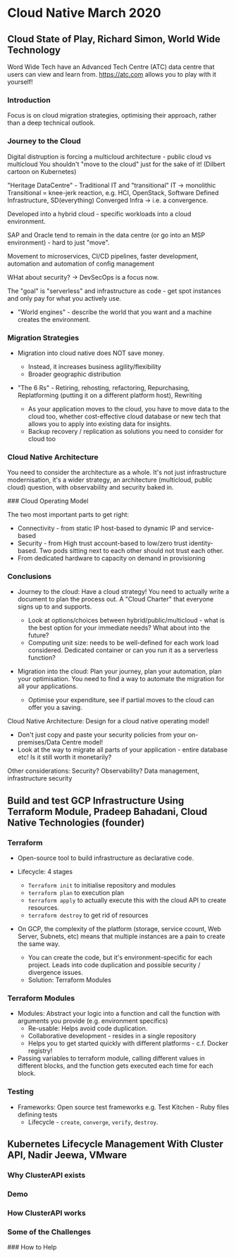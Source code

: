 # Cloud Native March 2020

## Cloud State of Play, Richard Simon, World Wide Technology

Word Wide Tech have an Advanced Tech Centre (ATC) data centre that users can view and learn from. https://atc.com allows you to play with it yourself!

### Introduction

Focus is on cloud migration strategies, optimising their approach, rather than a deep technical outlook.

### Journey to the Cloud

Digital distruption is forcing a multicloud architecture - public cloud vs multicloud
You shouldn't "move to the cloud" just for the sake of it! (Dilbert cartoon on Kubernetes)

"Heritage DataCentre" - Traditional IT and "transitional" IT -> monolithic
Transitional = knee-jerk reaction, e.g. HCI, OpenStack, Software Defined Infrastructure, SD(everything) Converged Infra -> i.e. a convergence.

Developed into a hybrid cloud - specific workloads into a cloud environment.

SAP and Oracle tend to remain in the data centre (or go into an MSP environment) - hard to just "move".

Movement to microservices, CI/CD pipelines, faster development, automation and automation of config management

WHat about security? -> DevSecOps is a focus now.

The "goal" is "serverless" and infrastructure as code - get spot instances and only pay for what you actively use.

  - "World engines" - describe the world that you want and a machine creates the environment.

### Migration Strategies

- Migration into cloud native does NOT save money.
  - Instead, it increases business agility/flexibility
  - Broader geographic distribution

- "The 6 Rs" - Retiring, rehosting, refactoring, Repurchasing, Replatforming (putting it on a different platform host), Rewriting
  - As your application moves to the cloud, you have to move data to the cloud too, whether cost-effective cloud database or new tech that allows you to apply into existing data for insights.
  - Backup recovery / replication as solutions you need to consider for cloud too

### Cloud Native Architecture

You need to consider the architecture as a whole. It's not just infrastructure modernisation, it's a wider strategy, an architecture (multicloud, public cloud) question, with observability and security baked in.

### Cloud Operating Model

The two most important parts to get right:

- Connectivity - from static IP host-based to dynamic IP and service-based
- Security - from High trust account-based to low/zero trust identity-based. Two pods sitting next to each other should not trust each other.
- From dedicated hardware to capacity on demand in provisioning

### Conclusions

- Journey to the cloud: Have a cloud strategy! You need to actually write a document to plan the process out. A "Cloud Charter" that everyone signs up to and supports.
  - Look at options/choices between hybrid/public/multicloud - what is the best option for your immediate needs? What about into the future?
  - Computing unit size: needs to be well-defined for each work load considered. Dedicated container or can you run it as a serverless function?

- Migration into the cloud: Plan your journey, plan your automation, plan your optimisation. You need to find a way to automate the migration for all your applications.
  - Optimise your expenditure, see if partial moves to the cloud can offer you a saving.

Cloud Native Architecture:
Design for a cloud native operating model!

- Don't just copy and paste your security policies from your on-premises/Data Centre model!
- Look at the way to migrate all parts of your application - entire database etc! Is it still worth it monetarily?

Other considerations: Security? Observability? Data management, infrastructure security

## Build and test GCP Infrastructure Using Terraform Module, Pradeep Bahadani, Cloud Native Technologies (founder)

### Terraform

- Open-source tool to build infrastructure as declarative code.
- Lifecycle: 4 stages
  - `Terraform init` to initialise repository and modules
  - `terraform plan` to execution plan
  - `terraform apply` to actually execute this with the cloud API to create resources.
  - `terraform destroy` to get rid of resources

- On GCP, the complexity of the platform (storage, service ccount, Web Server, Subnets, etc) means that multiple instances are a pain to create the same way.
  - You can create the code, but it's environment-specific for each project. Leads into code duplication and possible security / divergence issues.
  - Solution: Terraform Modules

### Terraform Modules

- Modules: Abstract your logic into a function and call the function with arguments you provide (e.g. environment specifics)
  - Re-usable: Helps avoid code duplication.
  - Collaborative development - resides in a single repository
  - Helps you to get started quickly with different platforms - c.f. Docker registry!
- Passing variables to terraform module, calling different values in different blocks, and the function gets executed each time for each block.

### Testing

- Frameworks: Open source test frameworks e.g. Test Kitchen - Ruby files defining tests
  - Lifecycle - `create`, `converge`, `verify`, `destroy`.

## Kubernetes Lifecycle Management With Cluster API, Nadir Jeewa, VMware

### Why ClusterAPI exists

### Demo

### How ClusterAPI works

### Some of the Challenges

### How to Help